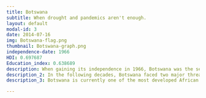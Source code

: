 ```yaml
---
title: Botswana
subtitle: When drought and pandemics aren't enough.
layout: default
modal-id: 3
date: 2014-07-16
img: Botswana-flag.png
thumbnail: Botswana-graph.png
independence-date: 1966
HDI: 0.697687
Education_index: 0.638689
description: When gaining its independence in 1966, Botswana was the second poorest country in the world. It had no hospitals, only 3 missionary schools and no universities. 
description_2: In the following decades, Botswana faced two major threats that took extreme effort to surpass. The first one was a major drought that had a considerable impact on the country's food security. With global warming effects getting more and more prominent, Botswana to this day still facing drought and water insufficience. One decade later, in the 1990s, an AIDS pandemic spread into Botswana leading to, in 2000, a rate of 26.9% of the total adult population to be living with AIDS.
description_3: Botswana is currently one of the most developed African countries with a Human Development Index of 0.697687. It is famous for its diamond extraction and exports. It has one of the highest GNI per capita in the continent of 6610.0 USD per capita. Botswana is also the last standing democracy in Africa and ranks in the first 75th percentile in terms of the World. Governance Ind. in Control of Corruption.

---
```

